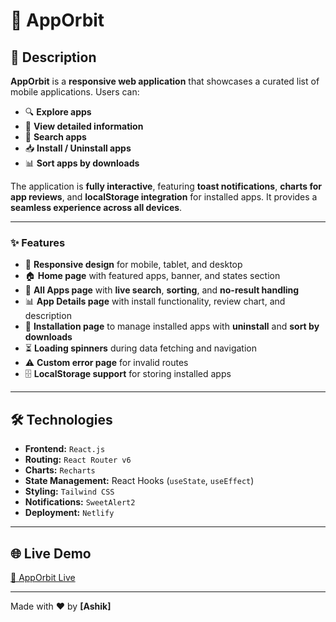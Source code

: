# 🎉 AppOrbit

## 📌 Description
**AppOrbit** is a **responsive web application** that showcases a curated list of mobile applications. Users can:

- 🔍 **Explore apps**  
- 📄 **View detailed information**  
- 🔎 **Search apps**  
- 📥 **Install / Uninstall apps**  
- 📊 **Sort apps by downloads**  

The application is **fully interactive**, featuring **toast notifications**, **charts for app reviews**, and **localStorage integration** for installed apps. It provides a **seamless experience across all devices**.

---

### ✨ Features
- 📱 **Responsive design** for mobile, tablet, and desktop  
- 🏠 **Home page** with featured apps, banner, and states section  
- 📂 **All Apps page** with **live search**, **sorting**, and **no-result handling**  
- 📊 **App Details page** with install functionality, review chart, and description  
- 💾 **Installation page** to manage installed apps with **uninstall** and **sort by downloads**  
- ⏳ **Loading spinners** during data fetching and navigation  
- ⚠️ **Custom error page** for invalid routes  
- 🗄️ **LocalStorage support** for storing installed apps  

---

## 🛠 Technologies
- **Frontend:** `React.js`  
- **Routing:** `React Router v6`  
- **Charts:** `Recharts`  
- **State Management:** React Hooks (`useState`, `useEffect`)  
- **Styling:** `Tailwind CSS`  
- **Notifications:** `SweetAlert2`  
- **Deployment:** `Netlify`  

---

## 🌐 Live Demo
[🚀 AppOrbit Live](https://apporbit.netlify.app/)

---

Made with ❤️ by **[Ashik]**
